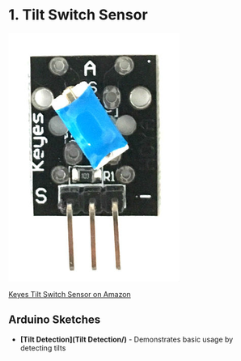 # 1. Tilt Switch Sensor

![Keyes Tilt Switch Sensor](keyes-tilt-switch-sensor.jpg)

[Keyes Tilt Switch Sensor on Amazon](http://www.amazon.com/Tilt-switch-module-for-arduino/dp/B013GBZ9MI)

## Arduino Sketches
* **[Tilt Detection](Tilt Detection/)** - Demonstrates basic usage by detecting tilts